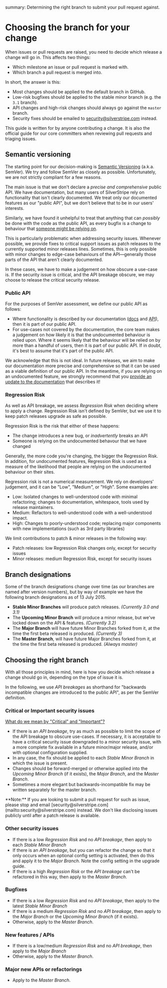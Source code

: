 summary: Determining the right branch to submit your pull request against.

# Choosing the branch for your change

When issues or pull requests are raised, you need to decide which release a change will go in. This affects
two things:

 * Which milestone an issue or pull request is marked with.
 * Which branch a pull request is merged into.

In short, the answer is this:

 * Most changes should be applied to the default branch in GitHub.
 * Low-risk bugfixes should be applied to the stable minor branch (e.g. the `3.1` branch).
 * API changes and high-risk changes should always go against the `master` branch.
 * Security fixes should be emailed to [security@silverstripe.com](mailto:security@silverstripe.com) instead.

This guide is written for by anyone contributing a change. It is also the official guide for our core committers
when reviewing pull requests and triaging issues.

## Semantic versioning

The starting point for our decision-making is [Semantic Versioning](http://semver.org/) (a.k.a. SemVer). We try
and follow SemVer as closely as possible. Unfortunately, we are not strictly compliant for a few reasons.

The main issue is that we don't declare a *precise and comprehensive* public API. We have documentation, but many users of SilverStripe rely on functionality that isn't clearly documented. We treat only our documented features as our "public API", but we don't believe that to be in our users' interests.

Similarly, we have found it unhelpful to treat that anything that can *possibly* be done with the code as the public API, as every bugfix is a change to behaviour that [someone might be relying on](https://xkcd.com/1172/).

This is particularly problematic when addressing security issues. Whenever possible, we provide fixes to critical support issues as patch releases to the currently supported minor releases lines. Sometimes, this is only possible with minor changes to edge-case behaviours of the API—generally those parts of the API that aren't clearly documented.

In these cases, we have to make a judgement on how obscure a use-case is. If the security issue is critical, and the API breakage obscure, we may choose to release the critical security release.

### Public API

For the purposes of SemVer assessment, we define our public API as follows:

 * Where functionality is described by our documentation ([docs](http://docs.silverstripe.org/) and [API](http://api.silverstripe.org/)), then it is part of our public API.
 * For use-cases not covered by the documentation, the core team makes a judgement on how likely it is that the undocumented behaviour is relied upon. Where it seems likely that the behaviour will be relied on by more than a handful of users, then it is part of our public API. If in doubt, it's best to assume that it's part of the public API.

We acknowledge that this is not ideal. In future releases, we aim to make our documentation more precise and comprehensive so that it can be used as a viable definition of our public API. In the meantime, if you are relying on an undocumented feature, we strongly recommend that you [provide an update to the documentation](documentation) that describes it!

### Regression Risk

As well as API breakage, we assess *Regression Risk* when deciding where to apply a change. Regression Risk isn't defined by SemVer, but we use it to keep patch releases upgrade as safe as possible.

Regression Risk is the risk that either of these happens:

 * The change introduces a new bug, or *inadvertently* breaks an API
 * Someone is relying on the undocumented behavour that we have changed

Generally, the more code you're changing, the bigger the Regression Risk. In addition, for undocumented features, Regression Risk is used as a measure of the likelihood that people are relying on the undocumented behaviour on their sites.

Regression risk is not a numerical measurement. We rely on developers' judgement, and it can be "Low", "Medium", or "High". Some examples are:

 * Low: Isolated changes to well-understood code with minimal refactoring; changes to documentation, whitespace, tools used by release maintainers.
 * Medium: Refactors to well-understood code with a well-understood impact.
 * High: Changes to poorly-understood code; replacing major components with new implementations (such as 3rd party libraries)


We limit contributions to patch & minor releases in the following way:

 * Patch releases: low Regression Risk changes only, except for security issues
 * Minor releases: medium Regression Risk, except for security issues

## Branch designations

Some of the branch designations change over time (as our branches are named after version numbers), but by way of example we have the following branch designations as of 13 July 2015.

 * **Stable Minor Branches** will produce patch releases. *(Currently 3.0 and 3.1)*
 * The **Upcoming Minor Branch** will produce a minor release, but we've locked down on the API & features. *(Currently 3.2)*
 * The **Major Branch** will have future Minor Branches forked from it, at the time the first beta released is produced. *(Currently 3)*
 * The **Master Branch**, will have future Major Branches forked from it, at the time the first beta released is produced. *(Always master)*

## Choosing the right branch

With all those principles in mind, here is how you decide which release a change should go in, depending on the type of issue it is.

In the following, we use *API breakages* as shorthand for "backwards incompatible changes are introduced to the public API", as per the SemVer definition.

### Critical or Important security issues

[What do we mean by "Critical" and "Important"?](http://docs.silverstripe.org/en/3.1/contributing/release_process/#severity-rating)

 * If there is an *API breakage*, try as much as possible to limit the scope of the API breakage to obscure use-cases. If necessary, it is acceptable to have a critical security issue downgraded to a minor security issue, with a more complete fix available in a future minor/major release, and/or with optional configuration supplied.
 * In any case, the fix should be applied to each *Stable Minor Branch* in which the issue is present.
 * Changes should be forward-merged or otherwise applied into the *Upcoming Minor Branch* (if it exists), the *Major Branch*, and the *Master Branch*.
 * Sometimes a more elegant but backwards-incompatible fix may be written separately for the master branch.

<div class="notice" markdown='1'>
**Note:** If you are looking to submit a pull request for such as issue, please stop and email [security@silverstripe.com](mailto:security@silverstripe.com) instead. We don't like disclosing issues publicly until after a patch release is available.
</div>

### Other security issues

 * If there is a low *Regression Risk* and no *API breakage*, then apply to each *Stable Minor Branch*
 * If there is an *API breakage*, but you can refactor the change so that it only occurs when an optional config setting is activated, then do this and apply it to the *Major Branch*. Note the config setting in the upgrade guide.
 * If there is a high *Regression Risk* or the *API breakage* can't be refactored in this way, then apply to the *Master Branch*.

### Bugfixes

 * If there is a low *Regression Risk* and no *API breakage*, then apply to the latest *Stable Minor Branch*
 * If there is a medium *Regression Risk* and no *API breakage*, then apply to the *Major Branch* or the *Upcoming Minor Branch* (if it exists).
 * Otherwise, apply to the *Master Branch*.

### New features / APIs

 * If there is a low/medium *Regression Risk* and no *API breakage*, then apply to the *Major Branch*
 * Otherwise, apply to the *Master Branch*.

### Major new APIs or refactorings

 * Apply to the *Master Branch*.